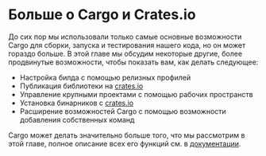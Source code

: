 # Больше о Cargo и Crates.io

До сих пор мы использовали только самые основные возможности Cargo для сборки, запуска и тестирования нашего кода, но он может гораздо больше. В этой главе мы обсудим некоторые другие, более продвинутые возможности, чтобы показать вам, как делать следующее:

- Настройка билда с помощью релизных профилей
- Публикация библиотеки на [crates.io](https://crates.io/)<!-- ignore -->
- Управление крупными проектами с помощью рабочих пространств
- Установка бинарников с [crates.io](https://crates.io/)<!-- ignore -->
- Расширение возможностей Cargo с помощью возможности добавления собственных команд

Cargo может делать значительно больше того, что мы рассмотрим в этой главе, полное описание всех его функций см. в [документации](https://doc.rust-lang.org/cargo/).
